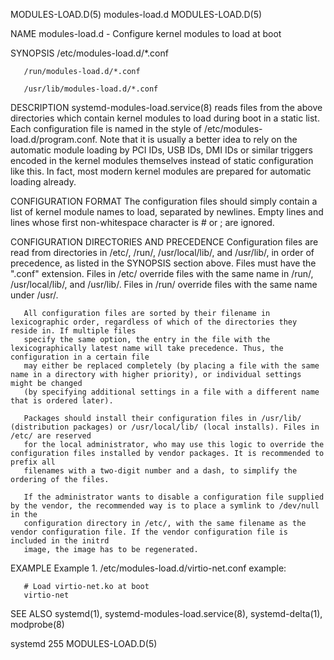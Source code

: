 MODULES-LOAD.D(5)							modules-load.d							     MODULES-LOAD.D(5)

NAME
       modules-load.d - Configure kernel modules to load at boot

SYNOPSIS
       /etc/modules-load.d/*.conf

       /run/modules-load.d/*.conf

       /usr/lib/modules-load.d/*.conf

DESCRIPTION
       systemd-modules-load.service(8) reads files from the above directories which contain kernel modules to load during boot in a static list. Each
       configuration file is named in the style of /etc/modules-load.d/program.conf. Note that it is usually a better idea to rely on the automatic module
       loading by PCI IDs, USB IDs, DMI IDs or similar triggers encoded in the kernel modules themselves instead of static configuration like this. In fact,
       most modern kernel modules are prepared for automatic loading already.

CONFIGURATION FORMAT
       The configuration files should simply contain a list of kernel module names to load, separated by newlines. Empty lines and lines whose first
       non-whitespace character is # or ; are ignored.

CONFIGURATION DIRECTORIES AND PRECEDENCE
       Configuration files are read from directories in /etc/, /run/, /usr/local/lib/, and /usr/lib/, in order of precedence, as listed in the SYNOPSIS
       section above. Files must have the ".conf" extension. Files in /etc/ override files with the same name in /run/, /usr/local/lib/, and /usr/lib/. Files
       in /run/ override files with the same name under /usr/.

       All configuration files are sorted by their filename in lexicographic order, regardless of which of the directories they reside in. If multiple files
       specify the same option, the entry in the file with the lexicographically latest name will take precedence. Thus, the configuration in a certain file
       may either be replaced completely (by placing a file with the same name in a directory with higher priority), or individual settings might be changed
       (by specifying additional settings in a file with a different name that is ordered later).

       Packages should install their configuration files in /usr/lib/ (distribution packages) or /usr/local/lib/ (local installs). Files in /etc/ are reserved
       for the local administrator, who may use this logic to override the configuration files installed by vendor packages. It is recommended to prefix all
       filenames with a two-digit number and a dash, to simplify the ordering of the files.

       If the administrator wants to disable a configuration file supplied by the vendor, the recommended way is to place a symlink to /dev/null in the
       configuration directory in /etc/, with the same filename as the vendor configuration file. If the vendor configuration file is included in the initrd
       image, the image has to be regenerated.

EXAMPLE
       Example 1. /etc/modules-load.d/virtio-net.conf example:

	   # Load virtio-net.ko at boot
	   virtio-net

SEE ALSO
       systemd(1), systemd-modules-load.service(8), systemd-delta(1), modprobe(8)

systemd 255																     MODULES-LOAD.D(5)
